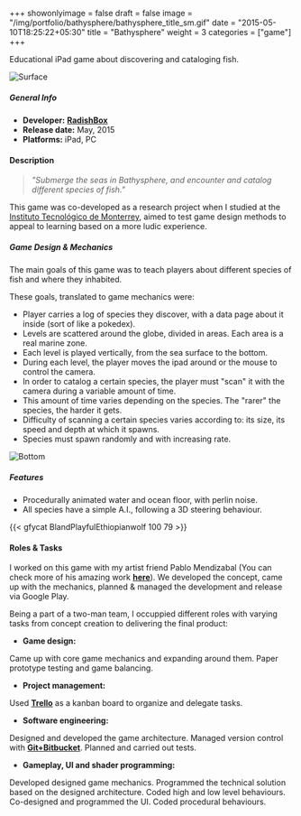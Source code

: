 +++
showonlyimage = false
draft = false
image = "/img/portfolio/bathysphere/bathysphere_title_sm.gif"
date = "2015-05-10T18:25:22+05:30"
title = "Bathysphere"
weight = 3
categories = ["game"]
+++

Educational iPad game about discovering and cataloging fish.

<!--more-->

![Surface][1]

##### General Info

* **Developer:** 
**[RadishBox](http://www.radishbox.com/)**
* **Release date:**
May, 2015
* **Platforms:**
iPad, PC

#### Description

> *"Submerge the seas in Bathysphere, and encounter and catalog different species of fish."*

This game was co-developed as a research project when I studied at the [Instituto Tecnológico de Monterrey](https://tec.mx/), aimed to test game design methods to appeal to learning based on a more ludic experience.

##### Game Design & Mechanics

The main goals of this game was to teach players about different species of fish and where they inhabited.

These goals, translated to game mechanics were:

* Player carries a log of species they discover, with a data page about it inside (sort of like a pokedex).
* Levels are scattered around the globe, divided in areas. Each area is a real marine zone.
* Each level is played vertically, from the sea surface to the bottom.
* During each level, the player moves the ipad around or the mouse to control the camera.
* In order to catalog a certain species, the player must "scan" it with the camera during a variable amount of time.
* This amount of time varies depending on the species. The "rarer" the species, the harder it gets.
* Difficulty of scanning a certain species varies according to: its size, its speed and depth at which it spawns.
* Species must spawn randomly and with increasing rate.

![Bottom][2]

##### Features

* Procedurally animated water and ocean floor, with perlin noise.
* All species have a simple A.I., following a 3D steering behaviour.

{{< gfycat BlandPlayfulEthiopianwolf 100 79 >}}

#### Roles & Tasks

I worked on this game with my artist friend Pablo Mendizabal (You can check more of his amazing work **[here](https://pablom2.artstation.com/)**). We developed the concept, came up with the mechanics, planned & managed the development and release via Google Play. 

Being a part of a two-man team, I occuppied different roles with varying tasks from concept creation to delivering the final product:

* **Game design:** 

Came up with core game mechanics and expanding around them. Paper prototype testing and game balancing.

* **Project management:**

Used **[Trello](https://trello.com/)** as a kanban board to organize and delegate tasks.

* **Software engineering:**

Designed and developed the game architecture. Managed version control with **[Git+Bitbucket](https://bitbucket.org/)**. Planned and carried out tests.  

* **Gameplay, UI and shader programming:**

Developed designed game mechanics. Programmed the technical solution based on the designed architecture. Coded high and low level behaviours. Co-designed and programmed the UI. Coded procedural behaviours.


[1]: /img/portfolio/bathysphere/bathysphere_waves.gif#center-resize "Procedurally animated waves"
[2]: /img/portfolio/bathysphere/bathysphere_fondo.gif#center-resize "Species logging"

